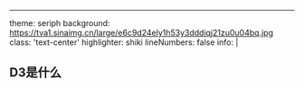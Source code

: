 ---
theme: seriph
background: https://tva1.sinaimg.cn/large/e6c9d24ely1h53y3dddiqj21zu0u04bq.jpg
class: 'text-center'
highlighter: shiki
lineNumbers: false
info: |
  ## D3是什么
